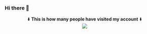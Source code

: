 ### Hi there 👋

<!--
**el-queso/el-queso** is a ✨ _special_ ✨ repository because its `README.md` (this file) appears on your GitHub profile.

Here are some ideas to get you started:

- 🔭 I’m currently working on ...
- 🌱 I’m currently learning ...
- 👯 I’m looking to collaborate on ...
- 🤔 I’m looking for help with ...
- 💬 Ask me about ...
- 📫 How to reach me: ...
- 😄 Pronouns: ...
- ⚡ Fun fact: ...
-->
<p align="center">⬇️ <strong>This is how many people have visited my account</strong> ⬇️<br><img src="https://profile-counter.glitch.me/el-queso/count.svg" /></p>
